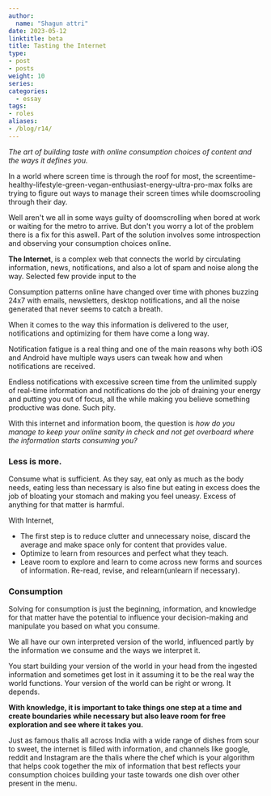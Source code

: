 ```yaml
---
author:
  name: "Shagun attri"
date: 2023-05-12
linktitle: beta
title: Tasting the Internet
type:
- post
- posts
weight: 10
series:
categories:
  - essay
tags:
- roles
aliases:
- /blog/r14/
---
```


*The art of building taste with online consumption choices of content and the ways it defines you.*

In a world where screen time is through the roof for most, the screentime-healthy-lifestyle-green-vegan-enthusiast-energy-ultra-pro-max folks are trying to figure out ways to manage their screen times while doomscrooling through their day.

Well aren't we all in some ways guilty of doomscrolling when bored at work or waiting for the metro to arrive. But don't you worry a lot of the problem there is a fix for this aswell. Part of the solution involves some introspection and observing your consumption choices online.

**The Internet**, is a complex web that connects the world by circulating information, news, notifications, and also a lot of spam and noise along the way. Selected few provide input to the 

Consumption patterns online have changed over time with phones buzzing 24x7 with emails, newsletters, desktop notifications, and all the noise generated that never seems to catch a breath.

When it comes to the way this information is delivered to the user, notifications and optimizing for them have come a long way.

Notification fatigue is a real thing and one of the main reasons why both iOS and Android have multiple ways users can tweak how and when notifications are received.

Endless notifications with excessive screen time from the unlimited supply of real-time information and notifications do the job of draining your energy and putting you out of focus, all the while making you believe something productive was done. Such pity.

With this internet and information boom, the question is *how do you manage to keep your online sanity in check and not get overboard where the information starts consuming you?*

### Less is more.

Consume what is sufficient. As they say, eat only as much as the body needs, eating less than necessary is also fine but eating in excess does the job of bloating your stomach and making you feel uneasy. Excess of anything for that matter is harmful.

With Internet,
- The first step is to reduce clutter and unnecessary noise, discard the average and make space only for content that provides value.
- Optimize to learn from resources and perfect what they teach.
- Leave room to explore and learn to come across new forms and sources of information.
Re-read, revise, and relearn(unlearn if necessary).

### Consumption

Solving for consumption is just the beginning, information, and knowledge for that matter have the potential to influence your decision-making and manipulate you based on what you consume.

We all have our own interpreted version of the world, influenced partly by the information we consume and the ways we interpret it.

You start building your version of the world in your head from the ingested information and sometimes get lost in it assuming it to be the real way the world functions. Your version of the world can be right or wrong. It depends. 

**With knowledge, it is important to take things one step at a time and create boundaries while necessary but also leave room for free exploration and see where it takes you.**

Just as famous thalis all across India with a wide range of dishes from sour to sweet, the internet is filled with information, and channels like google, reddit and Instagram are the thalis where the chef which is your algorithm that helps cook together the mix of information that best reflects your consumption choices building your taste towards one dish over other present in the menu.